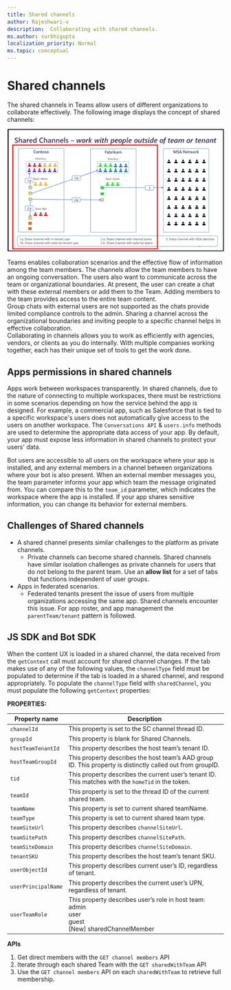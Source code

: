 ```yaml
---
title: Shared channels
author: Rajeshwari-v
description:  Collaborating with shared channels.
ms.author: surbhigupta
localization_priority: Normal
ms.topic: conceptual
---
```


# Shared channels

The shared channels in Teams allow users of different organizations to collaborate effectively. The following image displays the concept of shared channels:

![Shared channels](../../assets/images/tab-images/shared-channels.png)

Teams enables collaboration scenarios and the effective flow of information among the team members. The channels allow the team members to have an ongoing conversation. The users also want to communicate across the team or organizational boundaries. 
At present, the user can create a chat with these external members or add them to the Team. Adding members to the team provides access to the entire team content.  
Group chats with external users are not supported as the chats provide limited compliance controls to the admin. Sharing a channel across the organizational boundaries and inviting people to a specific channel helps in effective collaboration.    
Collaborating in channels allows you to work as efficiently with agencies, vendors, or clients as you do internally. With multiple companies working together, each has their unique set of tools to get the work done.

## Apps permissions in shared channels

Apps work between workspaces transparently. In shared channels, due to the nature of connecting to multiple workspaces, there must be restrictions in some scenarios depending on how the service behind the app is designed. For example, a commercial app, such as Salesforce that is tied to a specific workspace's users does not automatically give access to the users on another workspace. The `Conversations API` &  `users.info` methods are used to determine the appropriate data access of your app. By default, your app must expose less information in shared channels to protect your users' data.   

Bot users are accessible to all users on the workspace where your app is installed, and any external members in a channel between organizations where your bot is also present. When an external member messages you, the team parameter informs your app which team the message originated from. You can compare this to the `team_id` parameter, which indicates the workspace where the app is installed. If your app shares sensitive information, you can change its behavior for external members.

## Challenges of Shared channels

* A shared channel presents similar challenges to the platform as private channels.
    * Private channels can become shared channels. Shared channels have similar isolation challenges as private channels for users that do not belong to the parent team. Use an **allow list** for a set of tabs that functions independent of user groups.
* Apps in federated scenarios.
    * Federated tenants present the issue of users from multiple organizations accessing the same app. Shared channels encounter this issue. For app roster, and app management  the `parentTeam/tenant` pattern is followed.


## JS SDK and Bot SDK

When the content UX is loaded in a shared channel, the data received from the `getContext` call must account for shared channel changes. If the tab makes use of any of the following values, the `channelType` field must be populated to determine if the tab is loaded in a shared channel, and respond appropriately.
To populate the `channelType` field with `sharedChannel`, you must populate the following  `getContext` properties:

**PROPERTIES:**

|Property name|Description|
|----------|--------------|
|`channelId`| This property is set to the SC channel thread ID.|
|`groupId`|This property is blank for Shared Channels.|
|`hostTeamTenantId`| This property describes the host team’s tenant ID. |
|`hostTeamGroupId`|This property describes the host team’s AAD group ID. This property is distinctly called out from groupID. |
|`tid`|  This property describes the current user’s tenant ID. This matches with the `homeTid` in the token.|
|`teamId`|This property is set to the thread ID of the current shared team. | 
|`teamName`|This property is set to current shared teamName. |
|`teamType`|This property is set to current shared team type.|
|`teamSiteUrl`|This property describes `channelSiteUrl`.| 
|`teamSitePath`| This property describes `channelSitePath`.| 
|`teamSiteDomain`| This property describes  `channelSiteDomain`.| 
|`tenantSKU`| This property describes the host team’s tenant SKU.|
|`userObjectId`|  This property describes current user’s ID, regardless of tenant.|
|`userPrincipalName`| This property describes the current user’s UPN, regardless of tenant.|
|`userTeamRole`| This property describes user’s role in host team:</br>admin </br>user </br> guest </br> [New] sharedChannelMember  |

**APIs**

1.	Get direct members with the `GET channel members` API
1.	Iterate through each shared Team with the `GET sharedWithTeam` API
1.	Use the `GET channel members` API on each `sharedWithTeam` to retrieve full membership.

